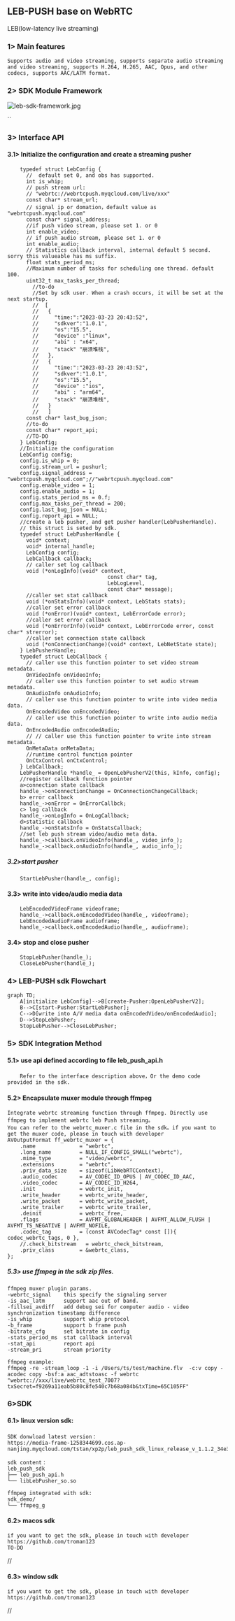 ## LEB-PUSH base on WebRTC
   LEB(low-latency live streaming)

### 1> Main features
    Supports audio and video streaming, supports separate audio streaming and video streaming, supports H.264, H.265, AAC, Opus, and other codecs, supports AAC/LATM format.

### 2> SDK Module Framework

![leb-sdk-framework.jpg](images/leb-sdk-framework.jpg)

``
### 3> Interface API
#### 3.1> Initialize the configuration and create a streaming pusher
        typedef struct LebConfig {
          //  default set 0, and obs has supported.
          int is_whip;
          // push stream url:
          // "webrtc://webrtcpush.myqcloud.com/live/xxx"
          const char* stream_url;
          // signal ip or domation，default value as "webrtcpush.myqcloud.com"
          const char* signal_address;
          //if push video stream, please set 1. or 0
          int enable_video;
          // if push audio stream, please set 1. or 0
          int enable_audio;
          // Statistics callback interval, internal default 5 second. sorry this valueable has ms suffix. 
          float stats_period_ms;
          //Maximum number of tasks for scheduling one thread. default 100.
          uint32_t max_tasks_per_thread;
            //to-do
            //Set by sdk user. When a crash occurs, it will be set at the next startup.
            //  [
            //   {
            //     "time:":"2023-03-23 20:43:52",
            //     "sdkver":"1.0.1",
            //     "os":"15.5",
            //     "device" :"linux",
            //     "abi" : "x64",
            //     "stack" "崩溃堆栈",
            //   },
            //   {
            //     "time:":"2023-03-23 20:43:52",
            //     "sdkver":"1.0.1",
            //     "os":"15.5",
            //     "device" :"ios",
            //     "abi" : "arm64",
            //     "stack" "崩溃堆栈",
            //   }
            //   ]
          const char* last_bug_json;
          //to-do 
          const char* report_api;
          //TO-DO
        } LebConfig;
        //Initialize the configuration
        LebConfig config;
        config.is_whip = 0;
        config.stream_url = pushurl;
        config.signal_address = "webrtcpush.myqcloud.com";//"webrtcpush.myqcloud.com"
        config.enable_video = 1;
        config.enable_audio = 1;
        config.stats_period_ms = 0.f;
        config.max_tasks_per_thread = 200;
        config.last_bug_json = NULL;
        config.report_api = NULL;
        //create a leb pusher, and get pusher handler(LebPusherHandle).
        // this struct is seted by sdk.
        typedef struct LebPusherHandle {
          void* context;
          void* internal_handle;
          LebConfig config;
          LebCallback callback;
          // caller set log callback
          void (*onLogInfo)(void* context,
                                    const char* tag,
                                    LebLogLevel,
                                    const char* message);
          //caller set stat callback
          void (*onStatsInfo)(void* context, LebStats stats);
          //caller set error callback
          void (*onError)(void* context, LebErrorCode error);
          //caller set error callback
          void (*onErrorInfo)(void* context, LebErrorCode error, const char* strerror);
          //caller set connection state callback
          void (*onConnectionChange)(void* context, LebNetState state);
        } LebPusherHandle;
        typedef struct LebCallback {
          // caller use this function pointer to set video stream metadata.
          OnVideoInfo onVideoInfo;
          // caller use this function pointer to set audio stream metadata.
          OnAudioInfo onAudioInfo;
          // caller use this function pointer to write into video media data.
          OnEncodedVideo onEncodedVideo;
          // caller use this function pointer to write into audio media data.
          OnEncodedAudio onEncodedAudio;
          // // caller use this function pointer to write into stream metadata.
          OnMetaData onMetaData;
          //runtime control function pointer
          OnCtxControl onCtxControl;
        } LebCallback;
        LebPusherHandle *handle_ = OpenLebPusherV2(this, kInfo, config);
        //register callback function pointer
        a>connection state callback
        handle_->onConnectionChange = OnConnectionChangeCallback;
        b> error callback
        handle_->onError = OnErrorCallbck;
        c> log callback
        handle_->onLogInfo = OnLogCallback;
        d>statistic callback
        handle_->onStatsInfo = OnStatsCallback;
        //set leb push stream video/audio meta data.
        handle_->callback.onVideoInfo(handle_, video_info_);
        handle_->callback.onAudioInfo(handle_, audio_info_);
##### 3.2>start pusher
        StartLebPusher(handle_, config);
#### 3.3> write into video/audio media data
        LebEncodedVideoFrame videoframe;
        handle_->callback.onEncodedVideo(handle_, videoframe);
        LebEncodedAudioFrame audioframe; 
        handle_->callback.onEncodedAudio(handle_, audioframe);
#### 3.4> stop and close pusher
        StopLebPusher(handle_);
        CloseLebPusher(handle_);
### 4> LEB-PUSH sdk Flowchart
```mermaid
graph TD;
    A[initialize LebConfig]-->B[create-Pusher:OpenLebPusherV2];
    B-->C[start-Pusher:StartLebPusher];
    C-->D[write into A/V media data onEncodedVideo/onEncodedAudio];
    D-->StopLebPusher;
    StopLebPusher-->CloseLebPusher;
```
### 5> SDK Integration Method
#### 5.1> use api defined according to file leb_push_api.h
        Refer to the interface description above，Or the demo code provided in the sdk.
#### 5.2> Encapsulate muxer module through ffmpeg
    Integrate webrtc streaming function through ffmpeg. Directly use ffmpeg to implement webrtc leb Push streaming。
    You can refer to the webrtc_muxer.c file in the sdk。if you want to get the muxer code, please in touch with developer
    AVOutputFormat ff_webrtc_muxer = {
        .name              = "webrtc",
        .long_name         = NULL_IF_CONFIG_SMALL("webrtc"),
        .mime_type         = "video/webrtc",
        .extensions        = "webrtc",
        .priv_data_size    = sizeof(LibWebRTCContext),
        .audio_codec       = AV_CODEC_ID_OPUS | AV_CODEC_ID_AAC,
        .video_codec       = AV_CODEC_ID_H264,
        .init              = webrtc_init,
        .write_header      = webrtc_write_header,
        .write_packet      = webrtc_write_packet,
        .write_trailer     = webrtc_write_trailer,
        .deinit            = webrtc_free,
        .flags             = AVFMT_GLOBALHEADER | AVFMT_ALLOW_FLUSH | AVFMT_TS_NEGATIVE | AVFMT_NOFILE,
        .codec_tag         = (const AVCodecTag* const []){ codec_webrtc_tags, 0 },
        //.check_bitstream   = webrtc_check_bitstream,
        .priv_class        = &webrtc_class,
    };
##### 5.3> use ffmpeg in the sdk zip files.
    ffmpeg muxer plugin params.
    -webrtc_signal    this specify the signaling server
    -is_aac_latm      support aac out of band.
    -fillsei_avdiff   add debug sei for computer audio - video synchronization timestamp difference
    -is_whip          support whip protocol
    -b_frame          support b frame push
    -bitrate_cfg      set bitrate in config
    -stats_period_ms  stat callback interval 
    -stat_api         report api
    -stream_pri       stream priority
    
    ffmpeg example:
    ffmpeg -re -stream_loop -1 -i /Users/ts/test/machine.flv  -c:v copy -acodec copy -bsf:a aac_adtstoasc -f webrtc "webrtc://xxx/live/webrtc_test_7007?txSecret=f9269a11eab5b80c8fe540c7b68a084b&txTime=65C105FF"

### 6>SDK
#### 6.1> linux version sdk:
    SDK donwload latest version：
    https://media-frame-1258344699.cos.ap-nanjing.myqcloud.com/tstan/xp2p/leb_push_sdk_linux_release_v_1.1.2_34e32e4ebe_md96f396a453_2023_11_01_20_57.zip
    
    sdk content：
    leb_push_sdk  
    ├── leb_push_api.h
    └── libLebPusher_so.so
    
    ffmpeg integrated with sdk:
    sdk_demo/
    └── ffmpeg_g

#### 6.2> macos sdk
    if you want to get the sdk, please in touch with developer https://github.com/troman123
    TO-DO
//
#### 6.3> window sdk
    if you want to get the sdk, please in touch with developer https://github.com/troman123
//














